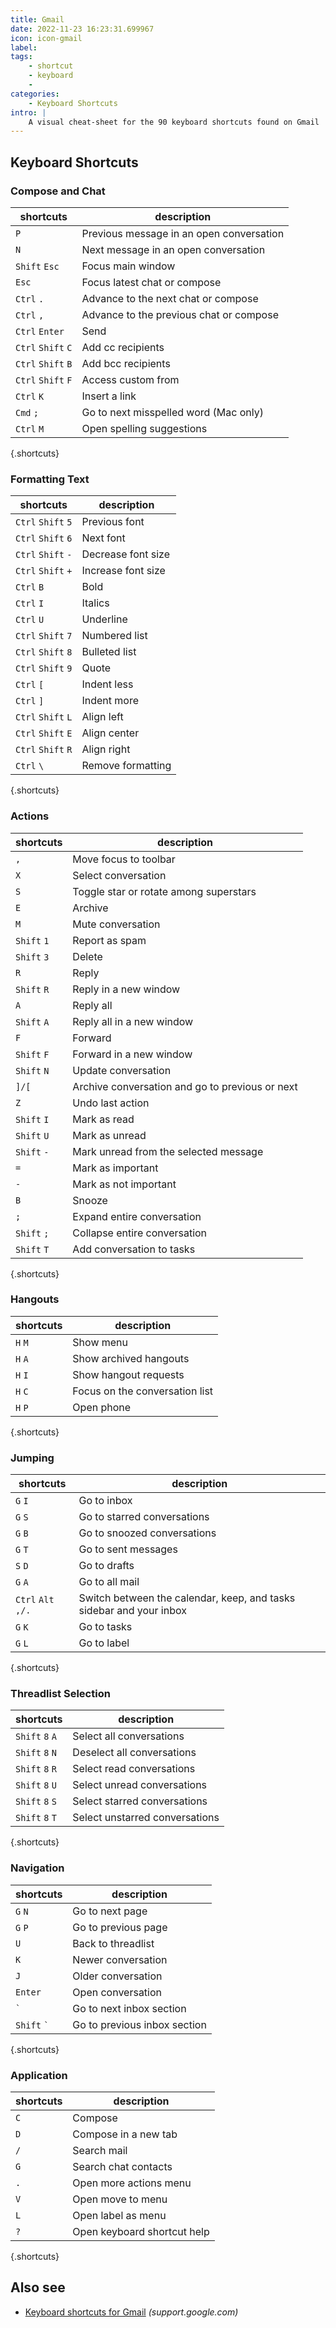 ```yaml
---
title: Gmail
date: 2022-11-23 16:23:31.699967
icon: icon-gmail
label: 
tags: 
    - shortcut
    - keyboard
    - 
categories:
    - Keyboard Shortcuts
intro: |
    A visual cheat-sheet for the 90 keyboard shortcuts found on Gmail
---
```




Keyboard Shortcuts
------------------



### Compose and Chat

shortcuts | description
---|---
`P`  | Previous message in an open conversation
`N`  | Next message in an open conversation
`Shift` `Esc`  | Focus main window
`Esc`  | Focus latest chat or compose
`Ctrl` `.`  | Advance to the next chat or compose
`Ctrl` `,`  | Advance to the previous chat or compose
`Ctrl` `Enter`  | Send
`Ctrl` `Shift` `C`  | Add cc recipients
`Ctrl` `Shift` `B`  | Add bcc recipients
`Ctrl` `Shift` `F`  | Access custom from
`Ctrl` `K`  | Insert a link
`Cmd` `;`  | Go to next misspelled word (Mac only)
`Ctrl` `M`  | Open spelling suggestions
{.shortcuts}


### Formatting Text

shortcuts | description
---|---
`Ctrl` `Shift` `5`  | Previous font
`Ctrl` `Shift` `6`  | Next font
`Ctrl` `Shift` `-`  | Decrease font size
`Ctrl` `Shift` `+`  | Increase font size
`Ctrl` `B`  | Bold
`Ctrl` `I`  | Italics
`Ctrl` `U`  | Underline
`Ctrl` `Shift` `7`  | Numbered list
`Ctrl` `Shift` `8`  | Bulleted list
`Ctrl` `Shift` `9`  | Quote
`Ctrl` `[`  | Indent less
`Ctrl` `]`  | Indent more
`Ctrl` `Shift` `L`  | Align left
`Ctrl` `Shift` `E`  | Align center
`Ctrl` `Shift` `R`  | Align right
`Ctrl` `\`  | Remove formatting
{.shortcuts}


### Actions

shortcuts | description
---|---
`,`  | Move focus to toolbar
`X`  | Select conversation
`S`  | Toggle star or rotate among superstars
`E`  | Archive
`M`  | Mute conversation
`Shift` `1`  | Report as spam
`Shift` `3`  | Delete
`R`  | Reply
`Shift` `R`  | Reply in a new window
`A`  | Reply all
`Shift` `A`  | Reply all in a new window
`F`  | Forward
`Shift` `F`  | Forward in a new window
`Shift` `N`  | Update conversation
`]/[`  | Archive conversation and go to previous or next
`Z`  | Undo last action
`Shift` `I`  | Mark as read
`Shift` `U`  | Mark as unread
`Shift` `-`  | Mark unread from the selected message
`=`  | Mark as important
`-`  | Mark as not important
`B`  | Snooze
`;`  | Expand entire conversation
`Shift` `;`  | Collapse entire conversation
`Shift` `T`  | Add conversation to tasks
{.shortcuts}


### Hangouts

shortcuts | description
---|---
`H` `M`  | Show menu
`H` `A`  | Show archived hangouts
`H` `I`  | Show hangout requests
`H` `C`  | Focus on the conversation list
`H` `P`  | Open phone
{.shortcuts}


### Jumping

shortcuts | description
---|---
`G` `I`  | Go to inbox
`G` `S`  | Go to starred conversations
`G` `B`  | Go to snoozed conversations
`G` `T`  | Go to sent messages
`S` `D`  | Go to drafts
`G` `A`  | Go to all mail
`Ctrl` `Alt` `,/.`  | Switch between the calendar, keep, and tasks sidebar and your inbox
`G` `K`  | Go to tasks
`G` `L`  | Go to label
{.shortcuts}


### Threadlist Selection

shortcuts | description
---|---
`Shift` `8` `A`  | Select all conversations
`Shift` `8` `N`  | Deselect all conversations
`Shift` `8` `R`  | Select read conversations
`Shift` `8` `U`  | Select unread conversations
`Shift` `8` `S`  | Select starred conversations
`Shift` `8` `T`  | Select unstarred conversations
{.shortcuts}


### Navigation

shortcuts | description
---|---
`G` `N`  | Go to next page
`G` `P`  | Go to previous page
`U`  | Back to threadlist
`K`  | Newer conversation
`J`  | Older conversation
`Enter`  | Open conversation
<code>\`</code> | Go to next inbox section
`Shift` <code>\`</code> | Go to previous inbox section
{.shortcuts}


### Application

shortcuts | description
---|---
`C`  | Compose
`D`  | Compose in a new tab
`/`  | Search mail
`G`  | Search chat contacts
`.`  | Open more actions menu
`V`  | Open move to menu
`L`  | Open label as menu
`?`  | Open keyboard shortcut help
{.shortcuts}




Also see
--------
- [Keyboard shortcuts for Gmail](https://support.google.com/mail/answer/6594?hl=en) _(support.google.com)_
